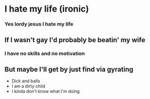 # I hate my life (ironic)
### Yes lordy jesus I hate my life
## If I wasn't gay I'd probably be beatin' my wife
### I have no skills and no motivation
## But maybe I'll get by just find via gyrating

- Dick and balls
- I am a dirty child
- I kinda don't know what I'm doing

